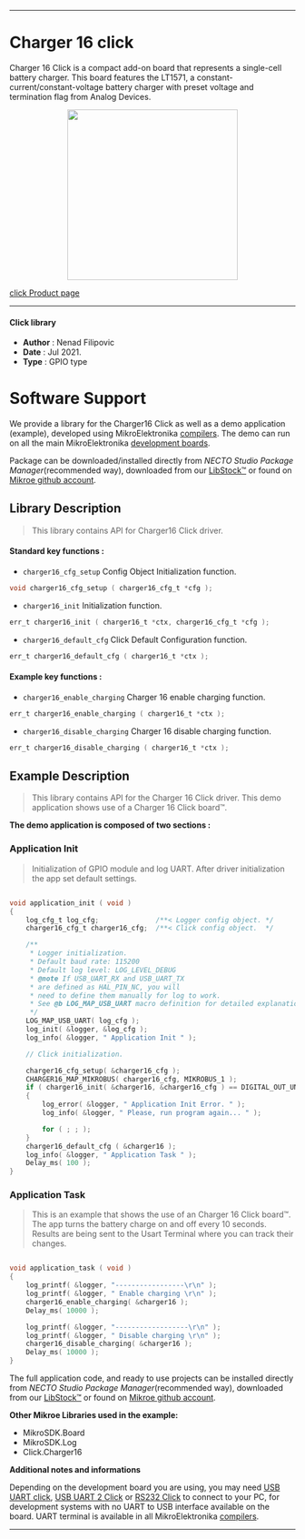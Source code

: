 
---
# Charger 16 click

Charger 16 Click is a compact add-on board that represents a single-cell battery charger. This board features the LT1571, a constant-current/constant-voltage battery charger with preset voltage and termination flag from Analog Devices.

<p align="center">
  <img src="https://download.mikroe.com/images/click_for_ide/charger16_click.png" height=300px>
</p>

[click Product page](https://www.mikroe.com/charger-16-click)

---


#### Click library

- **Author**        : Nenad Filipovic
- **Date**          : Jul 2021.
- **Type**          : GPIO type


# Software Support

We provide a library for the Charger16 Click
as well as a demo application (example), developed using MikroElektronika
[compilers](https://www.mikroe.com/necto-studio).
The demo can run on all the main MikroElektronika [development boards](https://www.mikroe.com/development-boards).

Package can be downloaded/installed directly from *NECTO Studio Package Manager*(recommended way), downloaded from our [LibStock&trade;](https://libstock.mikroe.com) or found on [Mikroe github account](https://github.com/MikroElektronika/mikrosdk_click_v2/tree/master/clicks).

## Library Description

> This library contains API for Charger16 Click driver.

#### Standard key functions :

- `charger16_cfg_setup` Config Object Initialization function.
```c
void charger16_cfg_setup ( charger16_cfg_t *cfg );
```

- `charger16_init` Initialization function.
```c
err_t charger16_init ( charger16_t *ctx, charger16_cfg_t *cfg );
```

- `charger16_default_cfg` Click Default Configuration function.
```c
err_t charger16_default_cfg ( charger16_t *ctx );
```

#### Example key functions :

- `charger16_enable_charging` Charger 16 enable charging function.
```c
err_t charger16_enable_charging ( charger16_t *ctx );
```

- `charger16_disable_charging` Charger 16 disable charging function.
```c
err_t charger16_disable_charging ( charger16_t *ctx );
```

## Example Description

> This library contains API for the Charger 16 Click driver.
> This demo application shows use of a Charger 16 Click board™.

**The demo application is composed of two sections :**

### Application Init

> Initialization of GPIO module and log UART.
> After driver initialization the app set default settings.

```c

void application_init ( void ) 
{
    log_cfg_t log_cfg;              /**< Logger config object. */
    charger16_cfg_t charger16_cfg;  /**< Click config object.  */

    /** 
     * Logger initialization.
     * Default baud rate: 115200
     * Default log level: LOG_LEVEL_DEBUG
     * @note If USB_UART_RX and USB_UART_TX 
     * are defined as HAL_PIN_NC, you will 
     * need to define them manually for log to work. 
     * See @b LOG_MAP_USB_UART macro definition for detailed explanation.
     */
    LOG_MAP_USB_UART( log_cfg );
    log_init( &logger, &log_cfg );
    log_info( &logger, " Application Init " );

    // Click initialization.

    charger16_cfg_setup( &charger16_cfg );
    CHARGER16_MAP_MIKROBUS( charger16_cfg, MIKROBUS_1 );
    if ( charger16_init( &charger16, &charger16_cfg ) == DIGITAL_OUT_UNSUPPORTED_PIN ) 
    {
        log_error( &logger, " Application Init Error. " );
        log_info( &logger, " Please, run program again... " );

        for ( ; ; );
    }
    charger16_default_cfg ( &charger16 );
    log_info( &logger, " Application Task " );
    Delay_ms( 100 );
}

```

### Application Task

> This is an example that shows the use of an Charger 16 Click board™.
> The app turns the battery charge on and off every 10 seconds.
> Results are being sent to the Usart Terminal where you can track their changes.

```c

void application_task ( void ) 
{
    log_printf( &logger, "-----------------\r\n" );
    log_printf( &logger, " Enable charging \r\n" );
    charger16_enable_charging( &charger16 );
    Delay_ms( 10000 );

    log_printf( &logger, "------------------\r\n" );
    log_printf( &logger, " Disable charging \r\n" );
    charger16_disable_charging( &charger16 );
    Delay_ms( 10000 );
}

```

The full application code, and ready to use projects can be installed directly from *NECTO Studio Package Manager*(recommended way), downloaded from our [LibStock&trade;](https://libstock.mikroe.com) or found on [Mikroe github account](https://github.com/MikroElektronika/mikrosdk_click_v2/tree/master/clicks).

**Other Mikroe Libraries used in the example:**

- MikroSDK.Board
- MikroSDK.Log
- Click.Charger16

**Additional notes and informations**

Depending on the development board you are using, you may need
[USB UART click](https://www.mikroe.com/usb-uart-click),
[USB UART 2 Click](https://www.mikroe.com/usb-uart-2-click) or
[RS232 Click](https://www.mikroe.com/rs232-click) to connect to your PC, for
development systems with no UART to USB interface available on the board. UART
terminal is available in all MikroElektronika
[compilers](https://shop.mikroe.com/compilers).

---
